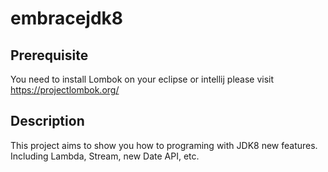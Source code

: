 # embracejdk8
## Prerequisite
You need to install Lombok on your eclipse or intellij
please visit https://projectlombok.org/

## Description
This project aims to show you how to programing with JDK8 new features. Including Lambda, Stream, new Date API, etc.